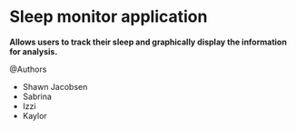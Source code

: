 <h1>Sleep monitor application</h1>
<strong>Allows users to track their sleep and graphically display the information for analysis.</strong>

@Authors
* Shawn Jacobsen
* Sabrina
* Izzi
* Kaylor
